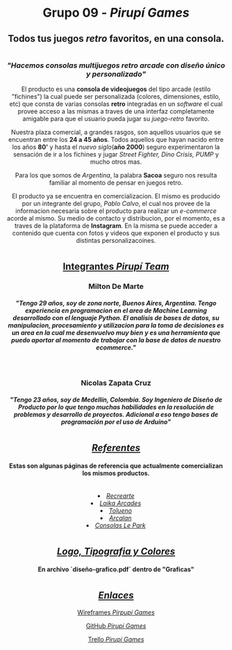 # <h1 align="center">Grupo 09 - <em>Pirupí Games</em></h1>

## <h2 align="center">Todos tus juegos _retro_ favoritos, en una consola.</h2>

#

### <h3 align="center"><em>"Hacemos consolas multijuegos retro arcade con diseño único y personalizado"</em></h3>

<p align="center">El producto es una <strong>consola de videojuegos</strong> del tipo arcade (estilo "fichines") la cual puede ser personalizada (colores, dimensiones, estilo, etc) que consta de varias consolas <strong>retro</strong> integradas en un <em>software</em> el cual provee acceso a las mismas a traves de una interfaz completamente amigable para que el usuario pueda jugar su <em>juego-retro</em> favorito.<p>

<p align="center">Nuestra plaza comercial, a grandes rasgos, son aquellos usuarios que se encuentran entre los <strong>24 a 45 años</strong>.
  Todos aquellos que hayan nacido entre los años <strong>80'</strong> y hasta el <em>nuevo siglo</em>(<strong>año 2000</strong>) seguro experimentaron la sensación de ir a los fichines y jugar <em>Street Fighter, Dino Crisis, PUMP</em> y mucho otros mas.</p>

<p align="center">Para los que somos de <em>Argentina</em>, la palabra <strong>Sacoa</strong> seguro nos resulta familiar al momento de pensar en juegos retro.</p>

<p align="center">El producto ya se encuentra en comercializacion. El mismo es producido por un integrante del grupo, <em>Pablo Calvo</em>, el cual nos provee de la informacion necesaria sobre el producto para realizar un <em>e-commerce</em> acorde al mismo. Su medio de contacto y distribucion, por el momento, es a traves de la plataforma de <strong>Instagram</strong>. En la misma se puede acceder a contenido que cuenta con fotos y videos que exponen el producto y sus distintas personalizacoines.</p>

#

#### <h2 align="center" style="text-decoration:underline">Integrantes _Pirupí Team_</h2>

<h3 align="center">Milton De Marte</h3>

<h5 align="center">"Tengo 29 años, soy de zona norte, Buenos Aires, Argentina. Tengo experiencia en programacion en el area de Machine Learning desarrollado con el lenguaje Python. El analisis de bases de datos, su manipulacion, procesamiento y utilizacion para la toma de decisiones es un area en la cual me desenvuelvo muy bien y es una herramienta que puedo aportar al momento de trabajar con la base de datos de nuestro ecommerce."</h5>

<br>

<h3 align="center">Nicolas Zapata Cruz</h3>

<h5 align="center">"Tengo 23 años, soy de Medellín, Colombia.
Soy Ingeniero de Diseño de Producto por lo que tengo muchas habilidades en la resolución de problemas y desarrollo de proyectos. Adicional a eso tengo bases de programación por el uso de Arduino"</h5>

#

#### <h2 align="center" style="text-decoration:underline">_Referentes_</h2>

<h4 align="center"> Estas son algunas páginas de referencia que actualmente comercializan los mismos productos.</h4>

<br>
<li align="center"><a href="https://recrearteentret.com.ar/" target="_blank"><em>Recrearte</em></a></li>
<li align="center"><a href="https://www.laikaarcades.com.ar/" target="_blank"><em>Laika Arcades</em></a></li>
<li align="center"><a href="https://www.tolueno.net/" target="_blank"><em>Tolueno</em></a></li>
<li align="center"><a href="https://www.arcalan.com.ar/" target="_blank"><em>Arcalan</em></a></li>
<li align="center"><a href="https://lepark.com.ar/producto/consola-arcade-multijuegos-hdmi/" target="_blank"><em>Consolas Le Park</em></a></li>

#

#### <h2 align=center style="text-decoration:underline">_Logo, Tipografia y Colores_</h2>

<h4 align=center>En archivo `diseño-grafico.pdf` dentro de "Graficas"</h4>

#

#### <h2 align="center" style="text-decoration:underline">_Enlaces_</h2>

<p align="center"><a href="https://miro.com/welcomeonboard/WWhRTE9peHJBTksycndZUkNGb3dOV1J0YnZqZ3dzeHN2dmlNQ3RkNmw1blRsY1diajRoajdPUjdxOTgxc3BBNXwzMDc0NDU3MzQ5MjQ3NzcwNDc3?invite_link_id=577226035433" target="_blank">Wireframes <em>Pirpupí Games</em></a></p>

<p align="center"><a href="https://github.com/0921CDFSNCN22LAED/grupo-09">GitHub <em>Pirupí Games</em></a></p>

<p align="center"><a href="https://trello.com/b/5dNyo7qB/equipo-digitalhouse">Trello <em>Pirupí Games</em></a></p>
